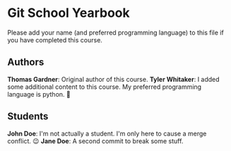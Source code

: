 # Git School Yearbook
Please add your name (and preferred programming language) to this file if you have completed this course. 

## Authors
**Thomas Gardner**: Original author of this course.
**Tyler Whitaker**: I added some additional content to this course. My preferred programming language is python. 🐍

## Students
**John Doe**: I'm not actually a student. I'm only here to cause a merge conflict. 😉 
**Jane Doe**: A second commit to break some stuff.